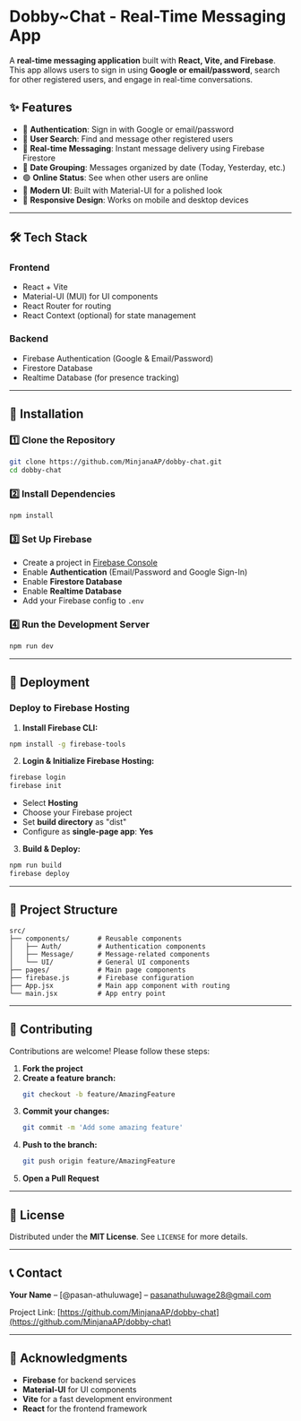 # Dobby~Chat - Real-Time Messaging App

A **real-time messaging application** built with **React, Vite, and Firebase**. This app allows users to sign in using **Google or email/password**, search for other registered users, and engage in real-time conversations.

## ✨ Features

- 🔐 **Authentication**: Sign in with Google or email/password
- 👥 **User Search**: Find and message other registered users
- 💬 **Real-time Messaging**: Instant message delivery using Firebase Firestore
- 📅 **Date Grouping**: Messages organized by date (Today, Yesterday, etc.)
- 🟢 **Online Status**: See when other users are online
- 🎨 **Modern UI**: Built with Material-UI for a polished look
- 📱 **Responsive Design**: Works on mobile and desktop devices

---

## 🛠 Tech Stack

### **Frontend**
- React + Vite
- Material-UI (MUI) for UI components
- React Router for routing
- React Context (optional) for state management

### **Backend**
- Firebase Authentication (Google & Email/Password)
- Firestore Database
- Realtime Database (for presence tracking)

---

## 🚀 Installation

### **1️⃣ Clone the Repository**
```bash
git clone https://github.com/MinjanaAP/dobby-chat.git
cd dobby-chat
```

### **2️⃣ Install Dependencies**
```bash
npm install
```

### **3️⃣ Set Up Firebase**
- Create a project in [Firebase Console](https://console.firebase.google.com/)
- Enable **Authentication** (Email/Password and Google Sign-In)
- Enable **Firestore Database**
- Enable **Realtime Database**
- Add your Firebase config to `.env`

### **4️⃣ Run the Development Server**
```bash
npm run dev
```

---

## 🚢 Deployment

### **Deploy to Firebase Hosting**

1. **Install Firebase CLI:**
```bash
npm install -g firebase-tools
```

2. **Login & Initialize Firebase Hosting:**
```bash
firebase login
firebase init
```
   - Select **Hosting**
   - Choose your Firebase project
   - Set **build directory** as "dist"
   - Configure as **single-page app**: **Yes**

3. **Build & Deploy:**
```bash
npm run build
firebase deploy
```

---

## 📂 Project Structure
```
src/
├── components/       # Reusable components
│   ├── Auth/         # Authentication components
│   ├── Message/      # Message-related components
│   └── UI/           # General UI components
├── pages/            # Main page components
├── firebase.js       # Firebase configuration
├── App.jsx           # Main app component with routing
└── main.jsx          # App entry point
```

---

## 🤝 Contributing

Contributions are welcome! Please follow these steps:

1. **Fork the project**
2. **Create a feature branch:**
   ```bash
   git checkout -b feature/AmazingFeature
   ```
3. **Commit your changes:**
   ```bash
   git commit -m 'Add some amazing feature'
   ```
4. **Push to the branch:**
   ```bash
   git push origin feature/AmazingFeature
   ```
5. **Open a Pull Request**

---

## 📜 License

Distributed under the **MIT License**. See `LICENSE` for more details.

---

## 📞 Contact

**Your Name** – [@pasan-athuluwage] – pasanathuluwage28@gmail.com

Project Link: [https://github.com/MinjanaAP/dobby-chat](https://github.com/MinjanaAP/dobby-chat)

---

## 🙌 Acknowledgments

- **Firebase** for backend services
- **Material-UI** for UI components
- **Vite** for a fast development environment
- **React** for the frontend framework


